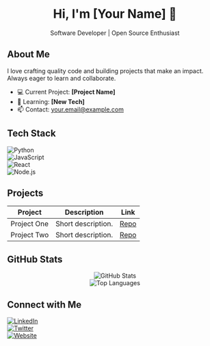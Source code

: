 <div align="center">
  <h1>Hi, I'm [Your Name] 🚀</h1>
  <p>Software Developer | Open Source Enthusiast</p>
</div>

## About Me  
I love crafting quality code and building projects that make an impact. Always eager to learn and collaborate.  

- 💻 Current Project: **[Project Name]**  
- 🌱 Learning: **[New Tech]**  
- 📫 Contact: <your.email@example.com>  

## Tech Stack  
![Python](https://img.shields.io/badge/Python-3776AB?style=flat-square&logo=python&logoColor=white)  
![JavaScript](https://img.shields.io/badge/JavaScript-F7DF1E?style=flat-square&logo=javascript&logoColor=black)  
![React](https://img.shields.io/badge/React-20232A?style=flat-square&logo=react&logoColor=61DAFB)  
![Node.js](https://img.shields.io/badge/Node.js-339933?style=flat-square&logo=nodedotjs&logoColor=white)  

## Projects  
| Project | Description | Link |  
|---------|------------|------|  
| Project One | Short description. | [Repo](#) |  
| Project Two | Short description. | [Repo](#) |  

## GitHub Stats  
<div align="center">
  <img src="https://github-readme-stats.vercel.app/api?username=yourusername&show_icons=true&theme=github_dark" alt="GitHub Stats"/>  
  <br>  
  <img src="https://github-readme-stats.vercel.app/api/top-langs/?username=yourusername&layout=compact&theme=github_dark" alt="Top Languages"/>  
</div>

## Connect with Me  
[![LinkedIn](https://img.shields.io/badge/LinkedIn-0A66C2?style=flat-square&logo=linkedin&logoColor=white)](https://www.linkedin.com/in/yourprofile)  
[![Twitter](https://img.shields.io/badge/Twitter-1DA1F2?style=flat-square&logo=twitter&logoColor=white)](https://twitter.com/yourhandle)  
[![Website](https://img.shields.io/badge/Website-000000?style=flat-square&logo=about.me&logoColor=white)](https://yourwebsite.com)  
